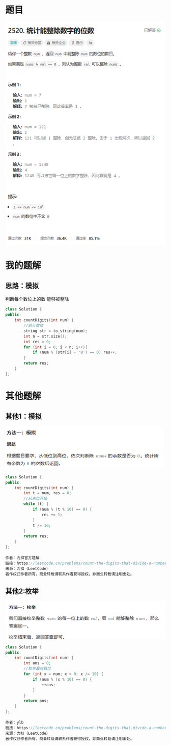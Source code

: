# 题目

![image-20231026214006645](image/image-20231026214006645.png)

# 我的题解

## 思路：模拟

判断每个数位上的数 能够被整除

```C++
class Solution {
public:
    int countDigits(int num) {
        //统计数位
        string str = to_string(num);
        int n = str.size();
        int res = 0;
        for (int i = 0; i < n; i++){
            if (num % (str[i] - '0') == 0) res++;
        }
        return res;
    }
};
```

# 其他题解

## 其他1：模拟

![image-20231026214200966](image/image-20231026214200966.png)

```C++
class Solution {
public:
    int countDigits(int num) {
        int t = num, res = 0;
        //从末位开始
        while (t) {
            if (num % (t % 10) == 0) {
                res += 1;
            }
            t /= 10;
        }
        return res;
    }
};

作者：力扣官方题解
链接：https://leetcode.cn/problems/count-the-digits-that-divide-a-number/
来源：力扣（LeetCode）
著作权归作者所有。商业转载请联系作者获得授权，非商业转载请注明出处。
```

## 其他2:枚举

![image-20231026214227962](image/image-20231026214227962.png)

```C++
class Solution {
public:
    int countDigits(int num) {
        int ans = 0;
        //枚举最后数位
        for (int x = num; x > 0; x /= 10) {
            if (num % (x % 10) == 0) {
                ++ans;
            }
        }
        return ans;
    }
};

作者：ylb
链接：https://leetcode.cn/problems/count-the-digits-that-divide-a-number/
来源：力扣（LeetCode）
著作权归作者所有。商业转载请联系作者获得授权，非商业转载请注明出处。
```

